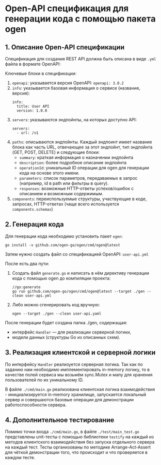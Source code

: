 # Open-API спецификация для генерации кода с помощью пакета ogen

## 1. Описание Open-API спецификации

Спецификация для создания REST API должна быть описана в виде `.yml` файла в формате OpenAPI:

Ключевые блоки в спецификации:
1. `openapi`: указывается версия OpenAPI: `openapi: 3.0.2`
2. `info`: указывается базовая информация о сервисе (название, версия):
    ```
    info:
      title: User API
      version: 1.0.0
    ```
3. `servers`: указываются эндпойнты, на которых доступно API:
    ```
    servers:
      - url: /v1
    ```
4. `paths`: описываются эндпойнты. Каждый эндпоинт имеет название блока как часть URL, отвечающее за этот эндпойнт, тип эндпойнта (GET, POST, DELETE) и следующие блоки:
    - `summary`: краткая информация о назначении эндпойнта
    - `description`: более подробное описание эндпойнта
    - `operationId`: уникальный ID операции для ogen для генерации кода на основе этого имени.
    - `parameters`: список параметров, передаваемых в запрос (например, id в path или фильтры в query).
    - `responses`: возможные HTTP-ответы успехов/ошибок с описанием и возможным содержимым.
5. `components`: переиспользуемые структуры, участвующие в коде, запросах, HTTP-ответах (чаще всего используется `components.schemas`)


## 2. Генерация кода

Для генерации кода необходимо установить пакет `ogen`:
```
go install -v github.com/ogen-go/ogen/cmd/ogen@latest 
```
Затем нужно создать файл со спецификацией OpenAPI: `user-api.yml`

После есть два пути:
1. Создать файл `generate.go` и написать в нём директиву генерации кода с помощью ogen до компиляции проекта:
    ```
    //go:generate 
    go run github.com/ogen-go/ogen/cmd/ogen@latest --target ./gen --clean user-api.yml
    ```

2. Либо можно сгенерировать код вручную:
    ```
    ogen --target ./gen --clean user-api.yaml
    ```

После генерации будет создана папка ./gen, содержащая:
- интерфейс `Handler` — для реализации серверной логики,
- модели данных (структуры Go из описанных схем).

## 3. Реализация клиентской и серверной логики

По интерфейсу `Handler` реализуется серверная логика. Так как по заданию нам необходимо имплементировать in-memory логику, то в качестве полей сервиса мы возьмём sync.Mutex и мапу для хранения пользователей по их уникальному ID. 

В файле `./cmd/main.go` реализована клиентская логика взаимодействия - инициализируется in-memory хранилище, запускается локальный сервер и совершаются базовые операции для демонстрации работоспособности сервера.

## 4. Дополнительное тестирование

Помимо точки входа `./cmd/main.go`, в файле `./test/main_test.go` представлены unit-тесты с помощью библиотеки `testify` на каждый из методов клиентского взаимодействия без запуска отдельного сервера на каждый тест. Тесты организованы по методике Arrange-Act-Assert для чёткой демонстрации того, что происходит и что проверяется в каждом тесте.